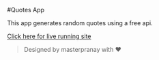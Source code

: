 #Quotes App

<p> This app generates random quotes using a free api.</p>

[Click here for live running site](https://masterpranay1.github.io/quotes-app/)

> Designed by masterpranay with ❤